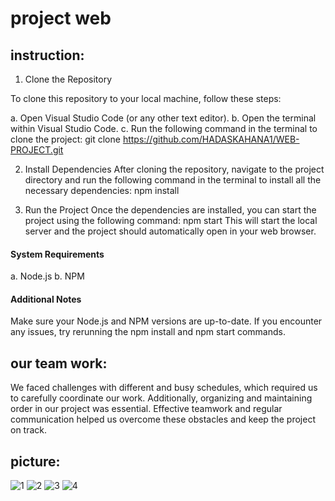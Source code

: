 # project web
## instruction:
1. Clone the Repository

To clone this repository to your local machine, follow these steps:

 a. Open Visual Studio Code (or any other text editor).
 b. Open the terminal within Visual Studio Code.
 c. Run the following command in the terminal to clone the project: git clone https://github.com/HADASKAHANA1/WEB-PROJECT.git

2. Install Dependencies
After cloning the repository, navigate to the project directory and run the following command in the terminal to install all the necessary dependencies: npm install

3. Run the Project
Once the dependencies are installed, you can start the project using the following command: npm start
This will start the local server and the project should automatically open in your web browser.

#### System Requirements
 a. Node.js
 b. NPM
#### Additional Notes
Make sure your Node.js and NPM versions are up-to-date.
If you encounter any issues, try rerunning the npm install and npm start commands.


## our team work:
We faced challenges with different and busy schedules, which required us to carefully coordinate our work.
Additionally, organizing and maintaining order in our project was essential.
Effective teamwork and regular communication helped us overcome these obstacles and keep the project on track.

## picture:
![1](https://github.com/user-attachments/assets/c21c9b62-9d57-4e79-a6ad-d9fe3afd7016)
![2](https://github.com/user-attachments/assets/e3503a8a-5585-48dc-9f7d-09b736af6dd8)
![3](https://github.com/user-attachments/assets/dfbb5f23-612c-4090-9904-a9f7b3f8fdab)
![4](https://github.com/user-attachments/assets/ac5740e9-b316-4e78-bc68-e19fc1da6832)





